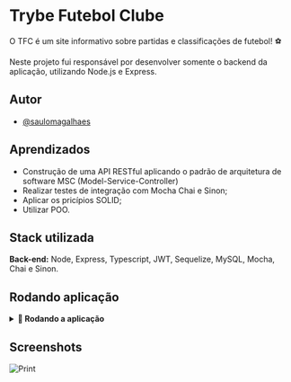 # Trybe Futebol Clube

O TFC é um site informativo sobre partidas e classificações de futebol! :soccer:

Neste projeto fui responsável por desenvolver somente o backend da aplicação, utilizando Node.js e Express.

## Autor

- [@saulomagalhaes](https://www.linkedin.com/in/sauloam/)

## Aprendizados

- Construção de uma API RESTful aplicando o padrão de arquitetura de software MSC
(Model-Service-Controller)
- Realizar testes de integração com Mocha Chai e Sinon;
- Aplicar os pricípios SOLID;
- Utilizar POO.

## Stack utilizada

**Back-end:** Node, Express, Typescript, JWT, Sequelize, MySQL, Mocha, Chai e Sinon.

## Rodando aplicação
<details>
  <summary>
    <strong>🐳 Rodando a aplicação</strong>
  </summary>

Clone o projeto

```bash
  git@github.com:saulomagalhaes/Trybe-Futebol-Clube.git
```

Entre no diretório do projeto

```bash
  cd Trybe-Futebol-Clube
```

Instale as dependências

```bash
  npm install
```

Suba o container Docker

```bash
  docker-compose up
```

## Acesse a aplicação front-end através da porta 3000:
  
   http://localhost:3000/login

## Utilize uma das credenciais abaixo para logar na aplicação e testar:

**Administrador**
- email: admin@admin.com
- password: secret_admin

**Usuário comum**
- email: user@user.com
- password: secret_user

</details>

## Screenshots

![Print](https://i.pinimg.com/originals/76/11/62/76116208757d045fbc9ab5960dd2f435.jpg)
